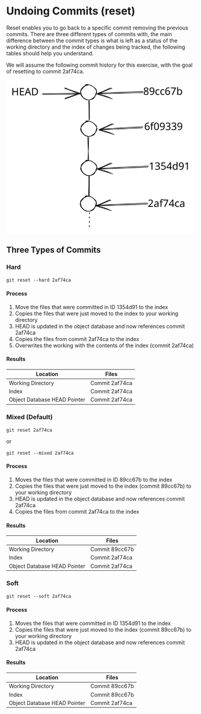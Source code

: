 # Undoing Commits (reset)

Reset enables you to go back to a specific commit removing the previous commits.  There are three different types of commits with, the main difference between the commit types is what is left as a status of the working directory and the index of changes being tracked, the following tables should help you understand.

We will assume the following commit history for this exercise, with the goal of resetting to commit 2af74ca.

<img src="../../.gitbook/assets/file.excalidraw (5).svg" alt="" class="gitbook-drawing">



## Three Types of Commits

### Hard

```
git reset --hard 2af74ca
```

#### Process

1. Move the files that were committed in ID 1354d91 to the index
2. Copies the files that were just moved to the index to your working directory
3. HEAD is updated in the object database and now references commit 2af74ca
4. Copies the files from commit 2af74ca to the index
5. Overwrites the working with  the contents of the index (commit 2af74ca)

#### Results

| Location                     | Files          |
| ---------------------------- | -------------- |
| Working Directory            | Commit 2af74ca |
| Index                        | Commit 2af74ca |
| Object Database HEAD Pointer | Commit 2af74ca |



### Mixed (Default)

```
git reset 2af74ca
```

or

```
git reset --mixed 2af74ca
```

#### Process

1. Moves the files that were committed in ID 89cc67b to the index
2. Copies the files that were just moved to the index (commit 89cc67b) to your working directory
3. HEAD is updated in the object database and now references commit 2af74ca
4. Copies the files from commit 2af74ca to the index

#### Results

| Location                     | Files          |
| ---------------------------- | -------------- |
| Working Directory            | Commit 89cc67b |
| Index                        | Commit 2af74ca |
| Object Database HEAD Pointer | Commit 2af74ca |

### Soft

```
git reset --soft 2af74ca
```

#### Process

1. Moves the files that were committed in ID 1354d91 to the index
2. Copies the files that were just moved to the index (commit 89cc67b) to your working directory
3. HEAD is updated in the object database and now references commit 2af74ca

#### Results

| Location                     | Files          |
| ---------------------------- | -------------- |
| Working Directory            | Commit 89cc67b |
| Index                        | Commit 89cc67b |
| Object Database HEAD Pointer | Commit 2af74ca |
